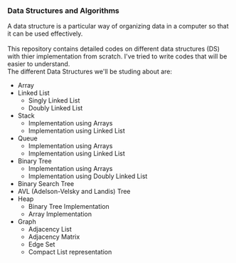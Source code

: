 ### Data Structures and Algorithms

A data structure is a particular way of organizing data in a computer so that it can be used effectively.<br /><br />
This repository contains detailed codes on different data structures (DS) with thier implementation from scratch. I've tried to write codes that will be easier to understand.<br />
The different Data Structures we'll be studing about are:
* Array
* Linked List
  * Singly Linked List
  * Doubly Linked List
* Stack
  * Implementation using Arrays
  * Implementation using Linked List
* Queue
  * Implementation using Arrays
  * Implementation using Linked List
* Binary Tree
  * Implementation using Arrays
  * Implementation using Doubly Linked List
* Binary Search Tree
* AVL (Adelson-Velsky and Landis) Tree
* Heap
  * Binary Tree Implementation
  * Array Implementation
* Graph
  * Adjacency List
  * Adjacency Matrix 
  * Edge Set
  * Compact List representation

